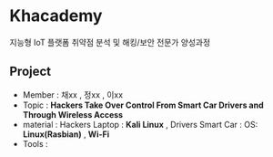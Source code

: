 # Khacademy
지능형 IoT 플랫폼 취약점 분석 및 해킹/보안 전문가 양성과정

## Project
*  Member      : 채xx , 정xx , 이xx
*  Topic      : **Hackers Take Over Control From Smart Car Drivers and Through Wireless Access**
* material    : Hackers Laptop : **Kali Linux** , Drivers Smart Car : OS: **Linux(Rasbian)** , **Wi-Fi**
*  Tools      :
